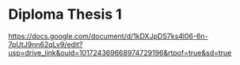 # Diploma Thesis 1


https://docs.google.com/document/d/1kDXJpDS7ks4l06-6n-7pUtJ9nn62qLv9/edit?usp=drive_link&ouid=101724369668974729196&rtpof=true&sd=true
